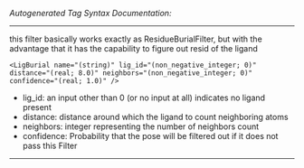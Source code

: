_Autogenerated Tag Syntax Documentation:_

---
this filter basically works exactly as ResidueBurialFilter, but with the advantage that it has the capability to figure out resid of the ligand

```
<LigBurial name="(string)" lig_id="(non_negative_integer; 0)" distance="(real; 8.0)" neighbors="(non_negative_integer; 0)" confidence="(real; 1.0)" />
```

-   lig_id: an input other than 0 (or no input at all) indicates no ligand present
-   distance: distance around which the ligand to count neighboring atoms
-   neighbors: integer representing the number of neighbors count
-   confidence: Probability that the pose will be filtered out if it does not pass this Filter

---
